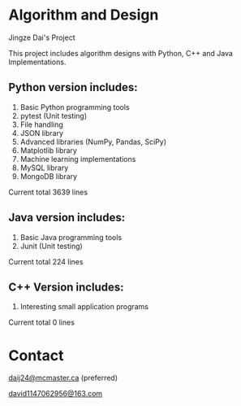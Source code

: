 # Algorithm and Design
Jingze Dai's Project

This project includes algorithm designs with Python, C++ and Java Implementations.

## Python version includes:

1. Basic Python programming tools
2. pytest (Unit testing)
3. File handling
4. JSON library
5. Advanced libraries (NumPy, Pandas, SciPy)
6. Matplotlib library
7. Machine learning implementations
8. MySQL library
9. MongoDB library

Current total 3639 lines

## Java version includes:

1. Basic Java programming tools
2. Junit (Unit testing)

Current total 224 lines

## C++ Version includes:
1. Interesting small application programs

Current total 0 lines

# Contact
daij24@mcmaster.ca
(preferred)

david1147062956@163.com
